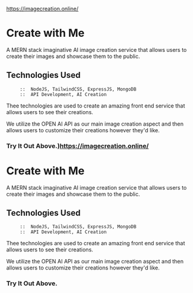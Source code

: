 https://imagecreation.online/

# Create with Me

A MERN stack imaginative AI image creation service that allows users to create their images and showcase them to the public.

## Technologies Used
         ::  NodeJS, TailwindCSS, ExpressJS, MongoDB
         ::  API Development, AI Creation

Thee technologies are used to create an amazing front end service that allows users to see their creations. 

We utilize the OPEN AI API as our main image creation aspect and then allows users to customize their creations however they'd like.

### Try It Out Above.)https://imagecreation.online/

# Create with Me

A MERN stack imaginative AI image creation service that allows users to create their images and showcase them to the public.

## Technologies Used
         ::  NodeJS, TailwindCSS, ExpressJS, MongoDB
         ::  API Development, AI Creation

Thee technologies are used to create an amazing front end service that allows users to see their creations. 

We utilize the OPEN AI API as our main image creation aspect and then allows users to customize their creations however they'd like.

### Try It Out Above.
